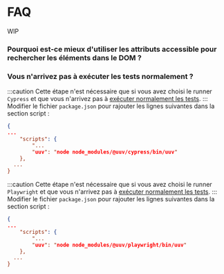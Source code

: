 # FAQ

WIP

### Pourquoi est-ce mieux d'utiliser les attributs accessible pour rechercher les éléments dans le DOM ?

### Vous n'arrivez pas à exécuter les tests normalement ?

<Tabs>
<TabItem value="cypress" label="Cypress">

:::caution
Cette étape n'est nécessaire que si vous avez choisi le runner `Cypress` et que vous n'arrivez pas à [exécuter normalement les tests](/docs/test/running-test).
:::
Modifier le fichier `package.json` pour rajouter les lignes suivantes dans la section script :

```json title='package.json'
{
...
    "scripts": {
        "...
        "uuv": "node node_modules/@uuv/cypress/bin/uuv"
    },
  ...
}
```

</TabItem>
<TabItem value="playwright" label="Playwright">

:::caution
Cette étape n'est nécessaire que si vous avez choisi le runner `Playwright` et que vous n'arrivez pas à [exécuter normalement les tests](/docs/test/running-test).
:::
Modifier le fichier `package.json` pour rajouter les lignes suivantes dans la section script :

```json title='package.json'
{
...
    "scripts": {
        "...
        "uuv": "node node_modules/@uuv/playwright/bin/uuv"
    },
  ...
}
```

</TabItem>
</Tabs>